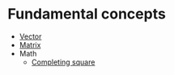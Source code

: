 # Fundamental concepts
+ [Vector](./vector/README.md)
+ [Matrix](./matrix/README.md)
+ Math
  - [Completing square]()
